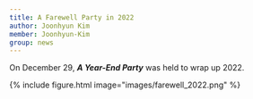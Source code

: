 ```yaml
---
title: A Farewell Party in 2022
author: Joonhyun Kim
member: Joonhyun-Kim
group: news
---
```


On December 29, **_A Year-End Party_** was held to wrap up 2022. <i class="fas fa-glass-cheers"></i> 


{%
  include figure.html
  image="images/farewell_2022.png"
%}



